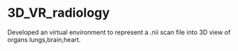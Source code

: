 # 3D_VR_radiology
Developed an virtual environment to represent a .nii scan file into 3D view of organs lungs,brain,heart.
